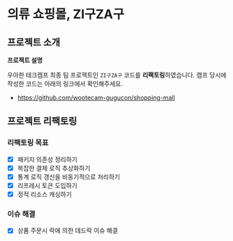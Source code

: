 # 의류 쇼핑몰, ZI구ZA구
## 프로젝트 소개

**프로젝트 설명**

우아한 테크캠프 최종 팀 프로젝트인 `ZI구ZA구` 코드를 **리팩토링**하였습니다.
캠프 당시에 작성한 코드는 아래의 링크에서 확인해주세요.
- https://github.com/wootecam-gugucon/shopping-mall

## 프로젝트 리팩토링 

### 리팩토링 목표
- [x] 패키지 의존성 정리하기 
- [x] 복잡한 결제 로직 추상화하기 
- [x] 통계 로직 갱신을 비동기적으로 처리하기 
- [x] 리프레시 토큰 도입하기
- [x] 정적 리소스 캐싱하기

### 이슈 해결
- [x] 상품 주문시 락에 의한 데드락 이슈 해결


